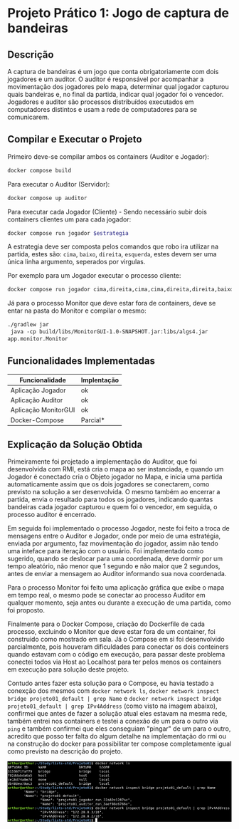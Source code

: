 # Projeto Prático 1: Jogo de captura de bandeiras

## Descrição

A captura de bandeiras é um jogo que conta obrigatoriamente com dois jogadores e um auditor. O auditor é responsável por acompanhar a movimentação dos jogadores pelo mapa, determinar qual jogador capturou quais bandeiras e, no final da partida, indicar qual jogador foi o vencedor. Jogadores e auditor são processos distribuídos executados em computadores distintos e usam a rede de computadores para se comunicarem.

## Compilar e Executar o Projeto

Primeiro deve-se compilar ambos os containers (Auditor e Jogador):
```bash
docker compose build
```

Para executar o Auditor (Servidor):
```bash
docker compose up auditor
```

Para executar cada Jogador (Cliente) - Sendo necessário subir dois containers clientes um para cada jogador:
```bash
docker compose run jogador $estrategia
```
A estrategia deve ser composta pelos comandos que robo ira utilizar na partida, estes são: `cima`, `baixo`, `direita`, `esquerda`, estes devem ser uma única linha argumento, seperados por virgulas.

Por exemplo para um Jogador executar o processo cliente:
```bash
docker compose run jogador cima,direita,cima,cima,direita,direita,baixo
```

Já para o processo Monitor que deve estar fora de containers, deve se entar na pasta do Monitor e compilar o mesmo:
```
./gradlew jar
 java -cp build/libs/MonitorGUI-1.0-SNAPSHOT.jar:libs/algs4.jar app.monitor.Monitor 
```

## Funcionalidades Implementadas

|Funcionalidade|Implentação|
|---	|---	|
|Aplicação Jogador| ok |
|Aplicação Auditor| ok |
|Aplicação MonitorGUI| ok |
|Docker-Compose| Parcial* |

## Explicação da Solução Obtida

Primeiramente foi projetado a implementação do Auditor, que foi desenvolvida com RMI, está cria o mapa ao ser instanciada, e quando um Jogador é conectado cria o Objeto jogador no Mapa, e inicia uma partida automaticamente assim que os dois jogadores se conectarem, como previsto na solução a ser desenvolvida. O mesmo também ao encerrar a partida, envia o resultado para todos os jogadores, indicando quantas bandeiras cada jogador capturou e quem foi o vencedor, em seguida, o processo auditor é encerrado.

Em seguida foi implementado o processo Jogador, neste foi feito a troca de mensagens entre o Auditor e Jogador, onde por meio de uma estratégia, enviada por argumento, faz movimentação do jogador, assim não tendo uma inteface para iteração com o usuário. Foi implementado como sugerido, quando se deslocar para uma coordenada, deve dormir por um tempo aleatório, não menor que 1 segundo e não maior que 2 segundos, antes de enviar a mensagem ao Auditor informando sua nova coordenada.

Para o processo Monitor foi feito uma aplicação gráfica que exibe o mapa em tempo real, o mesmo pode se conectar ao processo Auditor em qualquer momento, seja antes ou durante a execução de uma partida, como foi proposto.

Finalmente para o Docker Compose, criação do Dockerfile de cada processo, excluindo o Monitor que deve estar fora de um container, foi construido como mostrado em sala. Já o Compose em si foi desenvolvido parcialmente, pois houveram dificuldades para conectar os dois conteiners quando estavam com o código em execução, para passar deste problema conectei todos via Host ao Localhost para ter pelos menos os containers em execução para solução deste projeto.

Contudo antes fazer esta solução para o Compose, eu havia testado a conexção dos mesmos com `docker network ls`, `docker network inspect bridge projeto01_default | grep Name` e `docker network inspect bridge projeto01_default | grep IPv4Address` (como visto na imagem abaixo), confirmei que antes de fazer a solução atual eles estavam na mesma rede, também entrei nos containers e testei a conexão de um para o outro via `ping` e também confirmei que eles conseguiam "pingar" de um para o outro, acredito que posso ter falta do algum detalhe na implementação do rmi ou na construção do docker para possibilitar ter compose completamente igual como previsto na descrição do projeto.

![docker](img/docker.png)